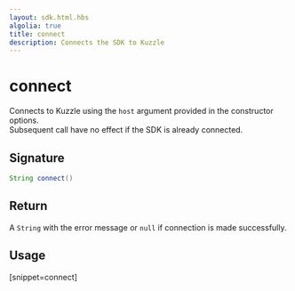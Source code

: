```yaml
---
layout: sdk.html.hbs
algolia: true
title: connect
description: Connects the SDK to Kuzzle
---
```


# connect

Connects to Kuzzle using the `host` argument provided in the constructor options.  
Subsequent call have no effect if the SDK is already connected.

## Signature

```java
String connect()
```

## Return

A `String` with the error message or `null` if connection is made successfully.

## Usage

[snippet=connect]
